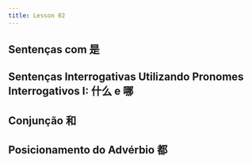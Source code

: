 ```yaml
---
title: Lesson 02
---
```


## Sentenças com 是
## Sentenças Interrogativas Utilizando Pronomes Interrogativos I: 什么 e 哪
## Conjunção 和
## Posicionamento do Advérbio 都